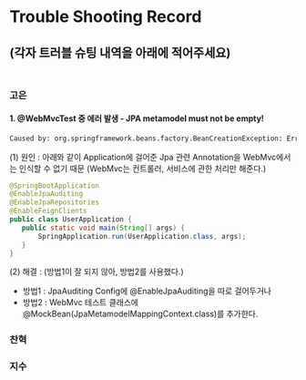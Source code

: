 # Trouble Shooting Record

## (각자 트러블 슈팅 내역을 아래에 적어주세요) <br> <br>          

### 고은
#### 1. @WebMvcTest 중 에러 발생 - JPA metamodel must not be empty!
```bash
Caused by: org.springframework.beans.factory.BeanCreationException: Error creating bean with name 'jpaAuditingHandler': Cannot resolve reference to bean 'jpaMappingContext' while setting constructor argument; nested exception is org.springframework.beans.factory.BeanCreationException: Error creating bean with name 'jpaMappingContext': Invocation of init method failed; nested exception is java.lang.IllegalArgumentException: JPA metamodel must not be empty!
```
 (1) 원인 : 아래와 같이 Application에 걸어준 Jpa 관련 Annotation을 WebMvc에서는 인식할 수 없기 때문 (WebMvc는 컨트롤러, 서비스에 관한 처리만 해준다.)
 ```java
@SpringBootApplication
@EnableJpaAuditing
@EnableJpaRepositories
@EnableFeignClients
public class UserApplication {
    public static void main(String[] args) {
        SpringApplication.run(UserApplication.class, args);
    }
}
 ```
 (2) 해결 : (방법1이 잘 되지 않아, 방법2를 사용했다.)
 - 방법1 : JpaAuditing Config에 @EnableJpaAuditing을 따로 걸어두거나
 - 방법2 : WebMvc 테스트 클래스에 @MockBean(JpaMetamodelMappingContext.class)를 추가한다.

### 찬혁

### 지수
